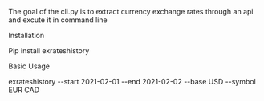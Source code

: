 The goal of the cli.py is to extract currency exchange rates through an api and excute it in command line

Installation

Pip install exrateshistory


Basic Usage

exrateshistory  --start 2021-02-01 --end 2021-02-02 --base USD --symbol EUR CAD


